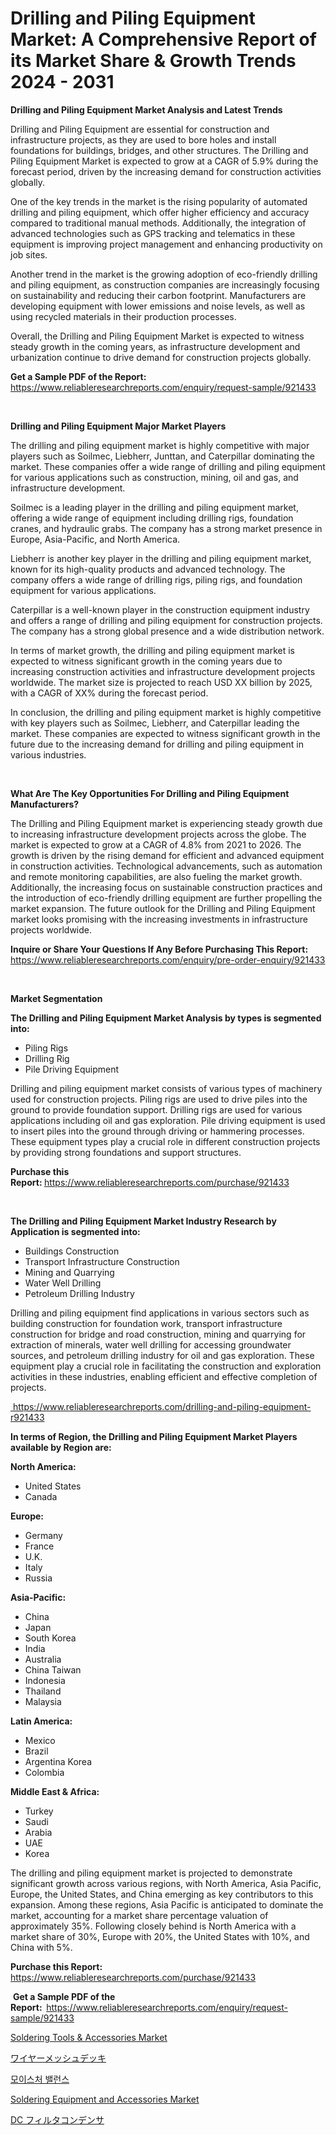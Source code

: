<p><h1>Drilling and Piling Equipment Market: A Comprehensive Report of its Market Share & Growth Trends 2024 - 2031</h1></p><p><strong>Drilling and Piling Equipment Market Analysis and Latest Trends</strong></p>
<p><p>Drilling and Piling Equipment are essential for construction and infrastructure projects, as they are used to bore holes and install foundations for buildings, bridges, and other structures. The Drilling and Piling Equipment Market is expected to grow at a CAGR of 5.9% during the forecast period, driven by the increasing demand for construction activities globally.</p><p>One of the key trends in the market is the rising popularity of automated drilling and piling equipment, which offer higher efficiency and accuracy compared to traditional manual methods. Additionally, the integration of advanced technologies such as GPS tracking and telematics in these equipment is improving project management and enhancing productivity on job sites.</p><p>Another trend in the market is the growing adoption of eco-friendly drilling and piling equipment, as construction companies are increasingly focusing on sustainability and reducing their carbon footprint. Manufacturers are developing equipment with lower emissions and noise levels, as well as using recycled materials in their production processes.</p><p>Overall, the Drilling and Piling Equipment Market is expected to witness steady growth in the coming years, as infrastructure development and urbanization continue to drive demand for construction projects globally.</p></p>
<p><strong>Get a Sample PDF of the Report:&nbsp;</strong> <a href="https://www.reliableresearchreports.com/enquiry/request-sample/921433">https://www.reliableresearchreports.com/enquiry/request-sample/921433</a></p>
<p>&nbsp;</p>
<p><strong>Drilling and Piling Equipment Major Market Players</strong></p>
<p><p>The drilling and piling equipment market is highly competitive with major players such as Soilmec, Liebherr, Junttan, and Caterpillar dominating the market. These companies offer a wide range of drilling and piling equipment for various applications such as construction, mining, oil and gas, and infrastructure development.</p><p>Soilmec is a leading player in the drilling and piling equipment market, offering a wide range of equipment including drilling rigs, foundation cranes, and hydraulic grabs. The company has a strong market presence in Europe, Asia-Pacific, and North America.</p><p>Liebherr is another key player in the drilling and piling equipment market, known for its high-quality products and advanced technology. The company offers a wide range of drilling rigs, piling rigs, and foundation equipment for various applications.</p><p>Caterpillar is a well-known player in the construction equipment industry and offers a range of drilling and piling equipment for construction projects. The company has a strong global presence and a wide distribution network.</p><p>In terms of market growth, the drilling and piling equipment market is expected to witness significant growth in the coming years due to increasing construction activities and infrastructure development projects worldwide. The market size is projected to reach USD XX billion by 2025, with a CAGR of XX% during the forecast period.</p><p>In conclusion, the drilling and piling equipment market is highly competitive with key players such as Soilmec, Liebherr, and Caterpillar leading the market. These companies are expected to witness significant growth in the future due to the increasing demand for drilling and piling equipment in various industries.</p></p>
<p>&nbsp;</p>
<p><strong>What Are The Key Opportunities For Drilling and Piling Equipment Manufacturers?</strong></p>
<p><p>The Drilling and Piling Equipment market is experiencing steady growth due to increasing infrastructure development projects across the globe. The market is expected to grow at a CAGR of 4.8% from 2021 to 2026. The growth is driven by the rising demand for efficient and advanced equipment in construction activities. Technological advancements, such as automation and remote monitoring capabilities, are also fueling the market growth. Additionally, the increasing focus on sustainable construction practices and the introduction of eco-friendly drilling equipment are further propelling the market expansion. The future outlook for the Drilling and Piling Equipment market looks promising with the increasing investments in infrastructure projects worldwide.</p></p>
<p><strong>Inquire or Share Your Questions If Any Before Purchasing This Report:</strong> <a href="https://www.reliableresearchreports.com/enquiry/pre-order-enquiry/921433">https://www.reliableresearchreports.com/enquiry/pre-order-enquiry/921433</a></p>
<p>&nbsp;</p>
<p><strong>Market Segmentation</strong></p>
<p><strong>The Drilling and Piling Equipment Market Analysis by types is segmented into:</strong></p>
<p><ul><li>Piling Rigs</li><li>Drilling Rig</li><li>Pile Driving Equipment</li></ul></p>
<p><p>Drilling and piling equipment market consists of various types of machinery used for construction projects. Piling rigs are used to drive piles into the ground to provide foundation support. Drilling rigs are used for various applications including oil and gas exploration. Pile driving equipment is used to insert piles into the ground through driving or hammering processes. These equipment types play a crucial role in different construction projects by providing strong foundations and support structures.</p></p>
<p><strong>Purchase this Report:&nbsp;</strong><a href="https://www.reliableresearchreports.com/purchase/921433">https://www.reliableresearchreports.com/purchase/921433</a></p>
<p>&nbsp;</p>
<p><strong>The Drilling and Piling Equipment Market Industry Research by Application is segmented into:</strong></p>
<p><ul><li>Buildings Construction</li><li>Transport Infrastructure Construction</li><li>Mining and Quarrying</li><li>Water Well Drilling</li><li>Petroleum Drilling Industry</li></ul></p>
<p><p>Drilling and piling equipment find applications in various sectors such as building construction for foundation work, transport infrastructure construction for bridge and road construction, mining and quarrying for extraction of minerals, water well drilling for accessing groundwater sources, and petroleum drilling industry for oil and gas exploration. These equipment play a crucial role in facilitating the construction and exploration activities in these industries, enabling efficient and effective completion of projects.</p></p>
<p><a href="https://www.reliableresearchreports.com/drilling-and-piling-equipment-r921433">&nbsp;https://www.reliableresearchreports.com/drilling-and-piling-equipment-r921433</a></p>
<p><strong>In terms of Region, the Drilling and Piling Equipment Market Players available by Region are:</strong></p>
<p>
    <p> <strong> North America: </strong>
        <ul>
            <li>United States</li>
            <li>Canada</li>
        </ul>
        </p> 
    <p> <strong> Europe: </strong>
        <ul>
            <li>Germany</li>
            <li>France</li>
            <li>U.K.</li>
            <li>Italy</li>
            <li>Russia</li>
        </ul>
        </p> 
    <p> <strong> Asia-Pacific: </strong>
        <ul>
            <li>China</li>
            <li>Japan</li>
            <li>South Korea</li>
            <li>India</li>
            <li>Australia</li>
            <li>China Taiwan</li>
            <li>Indonesia</li>
            <li>Thailand</li>
            <li>Malaysia</li>
        </ul>
        </p> 
    <p> <strong> Latin America: </strong>
        <ul>
            <li>Mexico</li>
            <li>Brazil</li>
            <li>Argentina Korea</li>
            <li>Colombia</li>
        </ul>
        </p> 
    <p> <strong> Middle East & Africa: </strong>
        <ul>
            <li>Turkey</li>
            <li>Saudi</li>
            <li>Arabia</li>
            <li>UAE</li>
            <li>Korea</li>
        </ul>
    </p>
    </p>
<p><p>The drilling and piling equipment market is projected to demonstrate significant growth across various regions, with North America, Asia Pacific, Europe, the United States, and China emerging as key contributors to this expansion. Among these regions, Asia Pacific is anticipated to dominate the market, accounting for a market share percentage valuation of approximately 35%. Following closely behind is North America with a market share of 30%, Europe with 20%, the United States with 10%, and China with 5%.</p></p>
<p><strong>Purchase this Report: </strong><a href="https://www.reliableresearchreports.com/purchase/921433">https://www.reliableresearchreports.com/purchase/921433</a></p>
<p>&nbsp;<strong>Get a Sample PDF of the Report:&nbsp;&nbsp;</strong><a href="https://www.reliableresearchreports.com/enquiry/request-sample/921433">https://www.reliableresearchreports.com/enquiry/request-sample/921433</a></p>
<p><strong></strong></p>
<p><p><a href="https://github.com/josesg55/Market-Research-Report-List-2/blob/main/soldering-tools-accessories-market.md">Soldering Tools & Accessories Market</a></p><p><a href="https://github.com/marbadji/Market-Research-Report-List-1/blob/main/762818938971.md">ワイヤーメッシュデッキ</a></p><p><a href="https://github.com/PercyHagernes9778/Market-Research-Report-List-1/blob/main/891537835709.md">모이스처 밸런스</a></p><p><a href="https://github.com/indrystar/Market-Research-Report-List-3/blob/main/soldering-equipment-and-accessories-market.md">Soldering Equipment and Accessories Market</a></p><p><a href="https://medium.com/@colinom7865/dc-%E3%83%95%E3%82%A3%E3%83%AB%E3%82%BF%E3%83%BC%E3%82%AD%E3%83%A3%E3%83%91%E3%82%B7%E3%82%BF%E5%B8%82%E5%A0%B4-%E5%B8%82%E5%A0%B4%E3%82%B7%E3%82%A7%E3%82%A2-%E5%B8%82%E5%A0%B4%E3%83%88%E3%83%AC%E3%83%B3%E3%83%89-%E3%81%8A%E3%82%88%E3%81%B3%E5%B0%86%E6%9D%A5%E3%81%AE%E6%88%90%E9%95%B7%E3%82%92%E6%8E%A2%E3%82%8B-1ffee3c61e1d">DC フィルタコンデンサ</a></p></p>